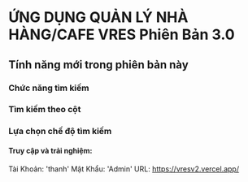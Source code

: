 # ỨNG DỤNG QUẢN LÝ NHÀ HÀNG/CAFE VRES Phiên Bản 3.0 
## Tính năng mới trong phiên bản này

### Chức năng tìm kiếm

### Tìm kiếm theo cột

### Lựa chọn chế độ tìm kiếm

#### Truy cập và trải nghiệm: 
Tài Khoản: 'thanh'
Mật Khẩu: 'Admin'
URL: https://vresv2.vercel.app/
